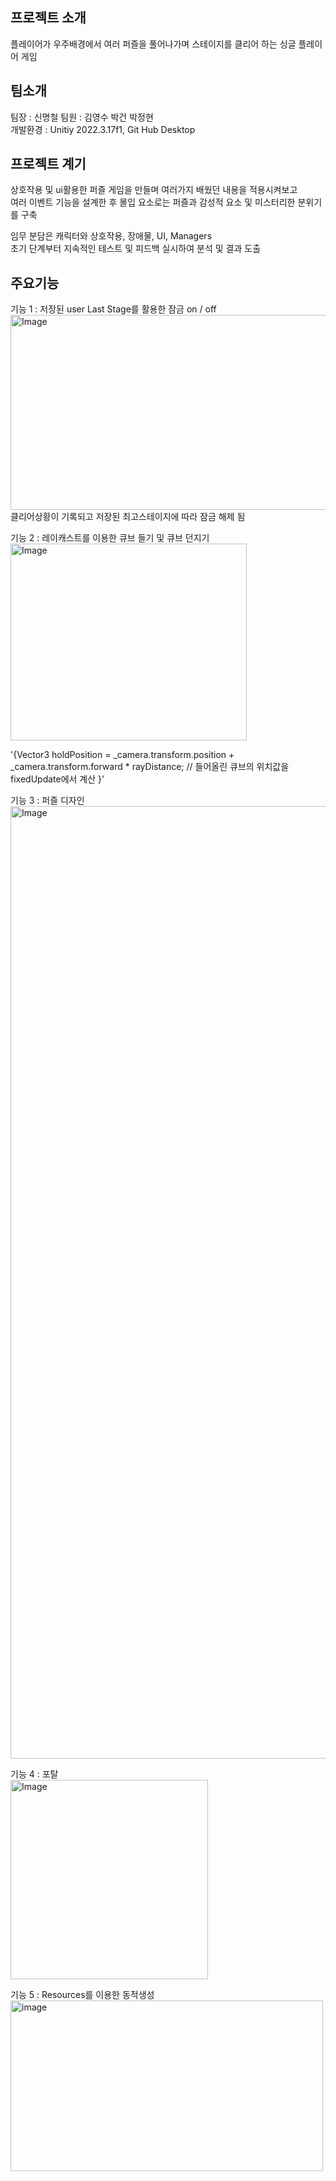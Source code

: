 ##  프로젝트 소개
플레이어가 우주배경에서 여러 퍼즐을 풀어나가며
스테이지를 클리어 하는 싱글 플레이어 게임  

## 팀소개  
팀장 : 신명철 팀원 : 김영수 박건 박정현  
개발환경 : Unitiy  2022.3.17f1, Git Hub Desktop  
## 프로젝트 계기  
상호작용 및 ui활용한 퍼즐 게임을 만들며 여러가지 배웠던 내용을 적용시켜보고    
여러 이벤트 기능을 설계한 후 몰입 요소로는 퍼즐과 감성적 요소 및 미스터리한 분위기를 구축  
  
임무 분담은 캐릭터와 상호작용, 장애물, UI, Managers  
초기 단계부터 지속적인 테스트 및 피드백 실시하여 분석 및 결과 도출


##  주요기능

기능 1 : 저장된 user Last Stage를 활용한 잠금 on / off  
<img width="560" height="312" alt="Image" src="https://github.com/user-attachments/assets/104f39ae-becf-4dcd-900c-70fe42e135de" />  
클리어상황이 기록되고 저장된 최고스테이지에 따라 잠금 해제 됨

기능 2 : 레이캐스트를 이용한 큐브 들기 및 큐브 던지기  
<img width="378" height="315" alt="Image" src="https://github.com/user-attachments/assets/340d97cb-4c0a-468f-86e9-17498b7fdfbe" />  
 
'{Vector3 holdPosition = _camera.transform.position + _camera.transform.forward * rayDistance; // 들어올린 큐브의 위치값을 fixedUpdate에서 계산  }'

기능 3 : 퍼즐 디자인  
<img width="2520" height="1524" alt="Image" src="https://github.com/user-attachments/assets/774a0852-7bb7-4ae5-bda0-6fb326fa8830" />

기능 4 : 포탈  
<img width="316" height="319" alt="Image" src="https://github.com/user-attachments/assets/ae0d8fdc-162c-4304-bcc6-8229ccc3e124" />  

기능 5 : Resources를 이용한 동적생성  
<img width="500" height="273" alt="image" src="https://github.com/user-attachments/assets/4bb717f1-e52c-4ce6-ad4f-8f422ee33000" />  


